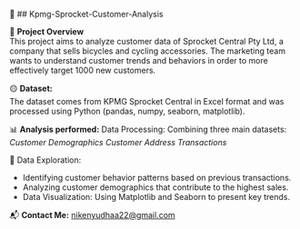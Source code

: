 🔰 ## Kpmg-Sprocket-Customer-Analysis

📌 **Project Overview**  
This project aims to analyze customer data of Sprocket Central Pty Ltd, a company that sells bicycles and cycling accessories. 
The marketing team wants to understand customer trends and behaviors in order to more effectively target 1000 new customers.

🟡 **Dataset:**  
The dataset comes from KPMG Sprocket Central in Excel format and was processed using Python (pandas, numpy, seaborn, matplotlib).
 
📊 **Analysis performed:**
Data Processing: Combining three main datasets:
*Customer Demographics*
*Customer Address*
*Transactions*

🚀 Data Exploration:
- Identifying customer behavior patterns based on previous transactions.
- Analyzing customer demographics that contribute to the highest sales.
- Data Visualization: Using Matplotlib and Seaborn to present key trends.

📬 **Contact Me:** nikenyudhaa22@gmail.com  
